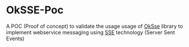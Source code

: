 # OkSSE-Poc
A POC (Proof of concept) to validate the usage usage of [OkSse](https://github.com/heremaps/oksse) library to implement webservice messaging using [SSE](https://en.wikipedia.org/wiki/Server-sent_events)  technology (Server Sent Events)  
